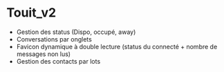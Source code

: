 Touit_v2
========
  
- Gestion des status (Dispo, occupé, away)
- Conversations par onglets
- Favicon dynamique à double lecture (status du connecté + nombre de messages non lus)
- Gestion des contacts par lots
